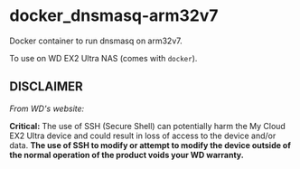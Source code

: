 # docker_dnsmasq-arm32v7

Docker container to run dnsmasq on arm32v7.

To use on WD EX2 Ultra NAS (comes with `docker`).

## DISCLAIMER

*From WD's website:*

**Critical:** The use of SSH (Secure Shell) can potentially harm the My Cloud EX2 Ultra device and could result in loss of access to the device and/or data.
**The use of SSH to modify or attempt to modify the device outside of the normal operation of the product voids your WD warranty.**
